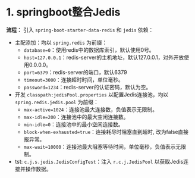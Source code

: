 # 1. springboot整合Jedis

**流程：** 引入 `spring-boot-starter-data-redis` 和 `jedis` 依赖：
- 主配添加：均以 `spring.redis` 为前缀：
    - `database=0`：使用redis中的数据库索引，默认使用0号。
	- `host=127.0.0.1`：redis-server的主机地址，默认127.0.0.1，对外开放使用0.0.0.0。
	- `port=6379`：redis-server的端口，默认6379
    - `timeout=3000`：连接超时时间，单位毫秒。
    - `password=1234`：redis-server的认证密码，默认为空。
- 开发 `classpath:jedisPool.properties` 以配置Jedis连接池，均以 `spring.redis.jedis.pool` 为前缀：
    - `max-active=1024`：连接池最大连接数，负值表示无限制。
    - `max-idle=200`：连接池中的最大空闲连接数。
    - `min-idle=0`：连接池中的最小空闲连接数。
    - `block-when-exhausted=true`：连接耗尽时阻塞直到超时, 改为false直接报异常。
    - `max-wait=10000`：连接池最大阻塞等待时间，单位毫秒，负值表示无限制。
- tst: `c.j.s.jedis.JedisConfigTest`：注入 `r.c.j.JedisPool` 以获取Jedis连接并操作数据。



